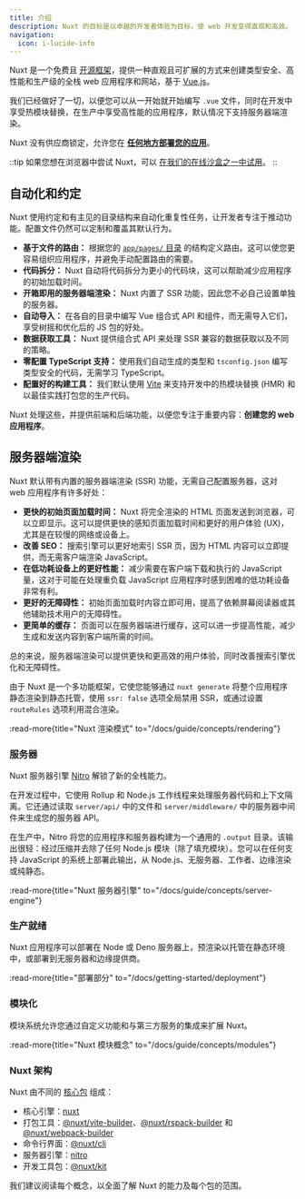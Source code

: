 ```yaml
---
title: 介绍
description: Nuxt 的目标是以卓越的开发者体验为目标，使 web 开发变得直观和高效。
navigation:
  icon: i-lucide-info
---
```


Nuxt 是一个免费且 [开源框架](https://github.com/nuxt/nuxt)，提供一种直观且可扩展的方式来创建类型安全、高性能和生产级的全栈 web 应用程序和网站，基于 [Vue.js](https://vue.zhcndoc.com)。

我们已经做好了一切，以便您可以从一开始就开始编写 `.vue` 文件，同时在开发中享受热模块替换，在生产中享受高性能的应用程序，默认情况下支持服务器端渲染。

Nuxt 没有供应商锁定，允许您在 [**任何地方部署您的应用**](/blog/nuxt-on-the-edge)。

::tip
如果您想在浏览器中尝试 Nuxt，可以 [在我们的在线沙盒之一中试用](/docs/getting-started/installation#play-online)。
::

## 自动化和约定

Nuxt 使用约定和有主见的目录结构来自动化重复性任务，让开发者专注于推动功能。配置文件仍然可以定制和覆盖其默认行为。

- **基于文件的路由：** 根据您的 [`app/pages/` 目录](/docs/guide/directory-structure/app/pages) 的结构定义路由。这可以使您更容易组织应用程序，并避免手动配置路由的需要。
- **代码拆分：** Nuxt 自动将代码拆分为更小的代码块，这可以帮助减少应用程序的初始加载时间。
- **开箱即用的服务器端渲染：** Nuxt 内置了 SSR 功能，因此您不必自己设置单独的服务器。
- **自动导入：** 在各自的目录中编写 Vue 组合式 API 和组件，而无需导入它们，享受树摇和优化后的 JS 包的好处。
- **数据获取工具：** Nuxt 提供组合式 API 来处理 SSR 兼容的数据获取以及不同的策略。
- **零配置 TypeScript 支持：** 使用我们自动生成的类型和 `tsconfig.json` 编写类型安全的代码，无需学习 TypeScript。
- **配置好的构建工具：** 我们默认使用 [Vite](https://vite.zhcndoc.com) 来支持开发中的热模块替换 (HMR) 和以最佳实践打包您的生产代码。

Nuxt 处理这些，并提供前端和后端功能，以便您专注于重要内容：**创建您的 web 应用程序**。

## 服务器端渲染

Nuxt 默认带有内置的服务器端渲染 (SSR) 功能，无需自己配置服务器，这对 web 应用程序有许多好处：

- **更快的初始页面加载时间：** Nuxt 将完全渲染的 HTML 页面发送到浏览器，可以立即显示。这可以提供更快的感知页面加载时间和更好的用户体验 (UX)，尤其是在较慢的网络或设备上。
- **改善 SEO：** 搜索引擎可以更好地索引 SSR 页，因为 HTML 内容可以立即提供，而无需客户端渲染 JavaScript。
- **在低功耗设备上的更好性能：** 减少需要在客户端下载和执行的 JavaScript 量，这对于可能在处理重负载 JavaScript 应用程序时感到困难的低功耗设备非常有利。
- **更好的无障碍性：** 初始页面加载时内容立即可用，提高了依赖屏幕阅读器或其他辅助技术用户的无障碍性。
- **更简单的缓存：** 页面可以在服务器端进行缓存，这可以进一步提高性能，减少生成和发送内容到客户端所需的时间。

总的来说，服务器端渲染可以提供更快和更高效的用户体验，同时改善搜索引擎优化和无障碍性。

由于 Nuxt 是一个多功能框架，它使您能够通过 `nuxt generate` 将整个应用程序静态渲染到静态托管，使用 `ssr: false` 选项全局禁用 SSR，或通过设置 `routeRules` 选项利用混合渲染。

:read-more{title="Nuxt 渲染模式" to="/docs/guide/concepts/rendering"}

### 服务器

Nuxt 服务器引擎 [Nitro](https://nitro.zhcndoc.com) 解锁了新的全栈能力。

在开发过程中，它使用 Rollup 和 Node.js 工作线程来处理服务器代码和上下文隔离。它还通过读取 `server/api/` 中的文件和 `server/middleware/` 中的服务器中间件来生成您的服务器 API。

在生产中，Nitro 将您的应用程序和服务器构建为一个通用的 `.output` 目录。该输出很轻：经过压缩并去除了任何 Node.js 模块（除了填充模块）。您可以在任何支持 JavaScript 的系统上部署此输出，从 Node.js、无服务器、工作者、边缘渲染或纯静态。

:read-more{title="Nuxt 服务器引擎" to="/docs/guide/concepts/server-engine"}

### 生产就绪

Nuxt 应用程序可以部署在 Node 或 Deno 服务器上，预渲染以托管在静态环境中，或部署到无服务器和边缘提供商。

:read-more{title="部署部分" to="/docs/getting-started/deployment"}

### 模块化

模块系统允许您通过自定义功能和与第三方服务的集成来扩展 Nuxt。

:read-more{title="Nuxt 模块概念" to="/docs/guide/concepts/modules"}

### Nuxt 架构

Nuxt 由不同的 [核心包](https://github.com/nuxt/nuxt/tree/main/packages) 组成：

- 核心引擎：[nuxt](https://github.com/nuxt/nuxt/tree/main/packages/nuxt)  
- 打包工具：[@nuxt/vite-builder](https://github.com/nuxt/nuxt/tree/main/packages/vite)、[@nuxt/rspack-builder](https://github.com/nuxt/nuxt/tree/main/packages/rspack) 和 [@nuxt/webpack-builder](https://github.com/nuxt/nuxt/tree/main/packages/webpack)  
- 命令行界面：[@nuxt/cli](https://github.com/nuxt/cli)  
- 服务器引擎：[nitro](https://github.com/nitrojs/nitro)  
- 开发工具包：[@nuxt/kit](https://github.com/nuxt/nuxt/tree/main/packages/kit)

我们建议阅读每个概念，以全面了解 Nuxt 的能力及每个包的范围。
